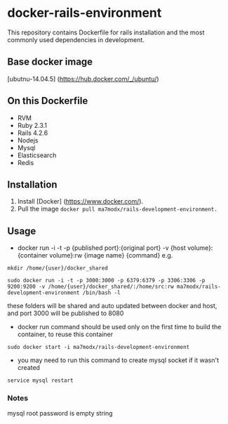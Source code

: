 # docker-rails-environment
  This repository contains Dockerfile for rails installation and the most commonly used dependencies in development.

## Base docker image
  [ubutnu-14.04.5] (https://hub.docker.com/_/ubuntu/)

## On this Dockerfile
  - RVM
  - Ruby 2.3.1 
  - Rails 4.2.6
  - Nodejs
  - Mysql
  - Elasticsearch
  - Redis
  
## Installation 
  1. Install [Docker] (https://www.docker.com/).
  2. Pull the image 
    ```
    docker pull ma7modx/rails-development-environment.
    ```
  
## Usage
  - docker run -i -t -p {published port}:{original port} -v {host volume}:{container volume}:rw {image name} {command}
  e.g.
  ```
  mkdir /home/{user}/docker_shared
  
  sudo docker run -i -t -p 3000:3000 -p 6379:6379 -p 3306:3306 -p 9200:9200 -v /home/{user}/docker_shared/:/home/src:rw ma7modx/rails-development-environment /bin/bash -l
  ```
  these folders will be shared and auto updated between docker and host, and port 3000 will be published to 8080
  - docker run command should be used only on the first time to build the container, to reuse this container 
  ```
  sudo docker start -i ma7modx/rails-development-environment
  ```
  - you may need to run this command to create mysql socket if it wasn't created
  ```
  service mysql restart
  ```

### Notes
  mysql root password is empty string
  
